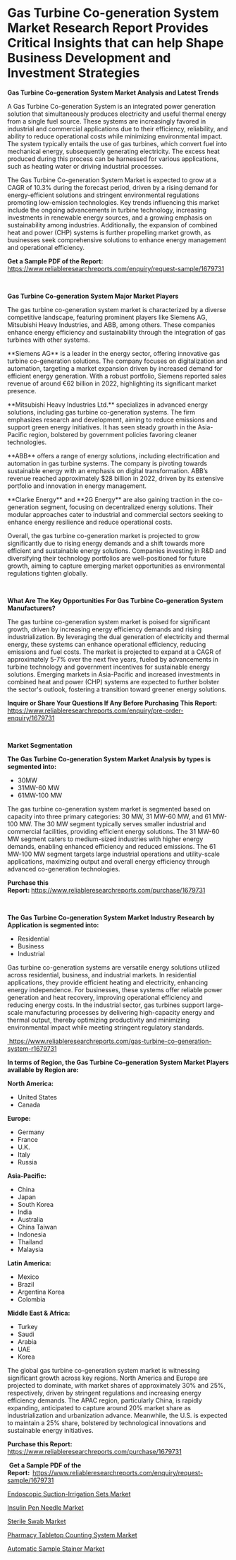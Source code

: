 <p><h1>Gas Turbine Co-generation System Market Research Report Provides Critical Insights that can help Shape Business Development and Investment Strategies</h1></p><p><strong>Gas Turbine Co-generation System Market Analysis and Latest Trends</strong></p>
<p><p>A Gas Turbine Co-generation System is an integrated power generation solution that simultaneously produces electricity and useful thermal energy from a single fuel source. These systems are increasingly favored in industrial and commercial applications due to their efficiency, reliability, and ability to reduce operational costs while minimizing environmental impact. The system typically entails the use of gas turbines, which convert fuel into mechanical energy, subsequently generating electricity. The excess heat produced during this process can be harnessed for various applications, such as heating water or driving industrial processes.</p><p>The Gas Turbine Co-generation System Market is expected to grow at a CAGR of 10.3% during the forecast period, driven by a rising demand for energy-efficient solutions and stringent environmental regulations promoting low-emission technologies. Key trends influencing this market include the ongoing advancements in turbine technology, increasing investments in renewable energy sources, and a growing emphasis on sustainability among industries. Additionally, the expansion of combined heat and power (CHP) systems is further propelling market growth, as businesses seek comprehensive solutions to enhance energy management and operational efficiency.</p></p>
<p><strong>Get a Sample PDF of the Report:&nbsp;</strong> <a href="https://www.reliableresearchreports.com/enquiry/request-sample/1679731?utm_campaign=33&utm_medium=2&utm_source=Github&utm_content=ia&utm_term=28122024&utm_id=gas-turbine-co-generation-system">https://www.reliableresearchreports.com/enquiry/request-sample/1679731</a></p>
<p>&nbsp;</p>
<p><strong>Gas Turbine Co-generation System Major Market Players</strong></p>
<p><p>The gas turbine co-generation system market is characterized by a diverse competitive landscape, featuring prominent players like Siemens AG, Mitsubishi Heavy Industries, and ABB, among others. These companies enhance energy efficiency and sustainability through the integration of gas turbines with other systems.</p><p>**Siemens AG** is a leader in the energy sector, offering innovative gas turbine co-generation solutions. The company focuses on digitalization and automation, targeting a market expansion driven by increased demand for efficient energy generation. With a robust portfolio, Siemens reported sales revenue of around €62 billion in 2022, highlighting its significant market presence.</p><p>**Mitsubishi Heavy Industries Ltd.** specializes in advanced energy solutions, including gas turbine co-generation systems. The firm emphasizes research and development, aiming to reduce emissions and support green energy initiatives. It has seen steady growth in the Asia-Pacific region, bolstered by government policies favoring cleaner technologies.</p><p>**ABB** offers a range of energy solutions, including electrification and automation in gas turbine systems. The company is pivoting towards sustainable energy with an emphasis on digital transformation. ABB’s revenue reached approximately $28 billion in 2022, driven by its extensive portfolio and innovation in energy management.</p><p>**Clarke Energy** and **2G Energy** are also gaining traction in the co-generation segment, focusing on decentralized energy solutions. Their modular approaches cater to industrial and commercial sectors seeking to enhance energy resilience and reduce operational costs.</p><p>Overall, the gas turbine co-generation market is projected to grow significantly due to rising energy demands and a shift towards more efficient and sustainable energy solutions. Companies investing in R&D and diversifying their technology portfolios are well-positioned for future growth, aiming to capture emerging market opportunities as environmental regulations tighten globally.</p></p>
<p>&nbsp;</p>
<p><strong>What Are The Key Opportunities For Gas Turbine Co-generation System Manufacturers?</strong></p>
<p><p>The gas turbine co-generation system market is poised for significant growth, driven by increasing energy efficiency demands and rising industrialization. By leveraging the dual generation of electricity and thermal energy, these systems can enhance operational efficiency, reducing emissions and fuel costs. The market is projected to expand at a CAGR of approximately 5-7% over the next five years, fueled by advancements in turbine technology and government incentives for sustainable energy solutions. Emerging markets in Asia-Pacific and increased investments in combined heat and power (CHP) systems are expected to further bolster the sector's outlook, fostering a transition toward greener energy solutions.</p></p>
<p><strong>Inquire or Share Your Questions If Any Before Purchasing This Report:</strong> <a href="https://www.reliableresearchreports.com/enquiry/pre-order-enquiry/1679731?utm_campaign=33&utm_medium=2&utm_source=Github&utm_content=ia&utm_term=28122024&utm_id=gas-turbine-co-generation-system">https://www.reliableresearchreports.com/enquiry/pre-order-enquiry/1679731</a></p>
<p>&nbsp;</p>
<p><strong>Market Segmentation</strong></p>
<p><strong>The Gas Turbine Co-generation System Market Analysis by types is segmented into:</strong></p>
<p><ul><li>30MW</li><li>31MW-60 MW</li><li>61MW-100 MW</li></ul></p>
<p><p>The gas turbine co-generation system market is segmented based on capacity into three primary categories: 30 MW, 31 MW-60 MW, and 61 MW-100 MW. The 30 MW segment typically serves smaller industrial and commercial facilities, providing efficient energy solutions. The 31 MW-60 MW segment caters to medium-sized industries with higher energy demands, enabling enhanced efficiency and reduced emissions. The 61 MW-100 MW segment targets large industrial operations and utility-scale applications, maximizing output and overall energy efficiency through advanced co-generation technologies.</p></p>
<p><strong>Purchase this Report:&nbsp;</strong><a href="https://www.reliableresearchreports.com/purchase/1679731?utm_campaign=33&utm_medium=2&utm_source=Github&utm_content=ia&utm_term=28122024&utm_id=gas-turbine-co-generation-system">https://www.reliableresearchreports.com/purchase/1679731</a></p>
<p>&nbsp;</p>
<p><strong>The Gas Turbine Co-generation System Market Industry Research by Application is segmented into:</strong></p>
<p><ul><li>Residential</li><li>Business</li><li>Industrial</li></ul></p>
<p><p>Gas turbine co-generation systems are versatile energy solutions utilized across residential, business, and industrial markets. In residential applications, they provide efficient heating and electricity, enhancing energy independence. For businesses, these systems offer reliable power generation and heat recovery, improving operational efficiency and reducing energy costs. In the industrial sector, gas turbines support large-scale manufacturing processes by delivering high-capacity energy and thermal output, thereby optimizing productivity and minimizing environmental impact while meeting stringent regulatory standards.</p></p>
<p><a href="https://www.reliableresearchreports.com/gas-turbine-co-generation-system-r1679731?utm_campaign=33&utm_medium=2&utm_source=Github&utm_content=ia&utm_term=28122024&utm_id=gas-turbine-co-generation-system">&nbsp;https://www.reliableresearchreports.com/gas-turbine-co-generation-system-r1679731</a></p>
<p><strong>In terms of Region, the Gas Turbine Co-generation System Market Players available by Region are:</strong></p>
<p>
    <p> <strong> North America: </strong>
        <ul>
            <li>United States</li>
            <li>Canada</li>
        </ul>
        </p> 
    <p> <strong> Europe: </strong>
        <ul>
            <li>Germany</li>
            <li>France</li>
            <li>U.K.</li>
            <li>Italy</li>
            <li>Russia</li>
        </ul>
        </p> 
    <p> <strong> Asia-Pacific: </strong>
        <ul>
            <li>China</li>
            <li>Japan</li>
            <li>South Korea</li>
            <li>India</li>
            <li>Australia</li>
            <li>China Taiwan</li>
            <li>Indonesia</li>
            <li>Thailand</li>
            <li>Malaysia</li>
        </ul>
        </p> 
    <p> <strong> Latin America: </strong>
        <ul>
            <li>Mexico</li>
            <li>Brazil</li>
            <li>Argentina Korea</li>
            <li>Colombia</li>
        </ul>
        </p> 
    <p> <strong> Middle East & Africa: </strong>
        <ul>
            <li>Turkey</li>
            <li>Saudi</li>
            <li>Arabia</li>
            <li>UAE</li>
            <li>Korea</li>
        </ul>
    </p>
    </p>
<p><p>The global gas turbine co-generation system market is witnessing significant growth across key regions. North America and Europe are projected to dominate, with market shares of approximately 30% and 25%, respectively, driven by stringent regulations and increasing energy efficiency demands. The APAC region, particularly China, is rapidly expanding, anticipated to capture around 20% market share as industrialization and urbanization advance. Meanwhile, the U.S. is expected to maintain a 25% share, bolstered by technological innovations and sustainable energy initiatives.</p></p>
<p><strong>Purchase this Report: </strong><a href="https://www.reliableresearchreports.com/purchase/1679731?utm_campaign=33&utm_medium=2&utm_source=Github&utm_content=ia&utm_term=28122024&utm_id=gas-turbine-co-generation-system">https://www.reliableresearchreports.com/purchase/1679731</a></p>
<p>&nbsp;<strong>Get a Sample PDF of the Report:&nbsp;&nbsp;</strong><a href="https://www.reliableresearchreports.com/enquiry/request-sample/1679731?utm_campaign=33&utm_medium=2&utm_source=Github&utm_content=ia&utm_term=28122024&utm_id=gas-turbine-co-generation-system">https://www.reliableresearchreports.com/enquiry/request-sample/1679731</a></p>
<p><strong></strong></p>
<p><p><a href="https://github.com/rodinayygacklezi/Market-Research-Report-List-1/blob/main/endoscopic-suction-irrigation-sets-market.md?utm_campaign=33&utm_medium=2&utm_source=Github&utm_content=ia&utm_term=28122024&utm_id=gas-turbine-co-generation-system">Endoscopic Suction-Irrigation Sets Market</a></p><p><a href="https://github.com/XavierTyler76/Market-Research-Report-List-1/blob/main/insulin-pen-needle-market.md?utm_campaign=33&utm_medium=2&utm_source=Github&utm_content=ia&utm_term=28122024&utm_id=gas-turbine-co-generation-system">Insulin Pen Needle Market</a></p><p><a href="https://github.com/lindaopodray/Market-Research-Report-List-1/blob/main/sterile-swab-market.md?utm_campaign=33&utm_medium=2&utm_source=Github&utm_content=ia&utm_term=28122024&utm_id=gas-turbine-co-generation-system">Sterile Swab Market</a></p><p><a href="https://github.com/OlenFleming68/Market-Research-Report-List-1/blob/main/pharmacy-tabletop-counting-system-market.md?utm_campaign=33&utm_medium=2&utm_source=Github&utm_content=ia&utm_term=28122024&utm_id=gas-turbine-co-generation-system">Pharmacy Tabletop Counting System Market</a></p><p><a href="https://github.com/flnordan65e0/Market-Research-Report-List-1/blob/main/automatic-sample-stainer-market.md?utm_campaign=33&utm_medium=2&utm_source=Github&utm_content=ia&utm_term=28122024&utm_id=gas-turbine-co-generation-system">Automatic Sample Stainer Market</a></p></p>